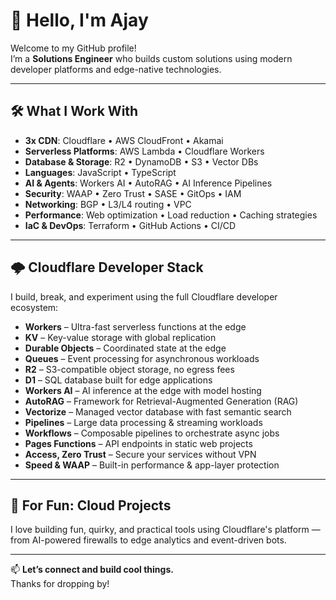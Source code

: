 # 👋 Hello, I'm Ajay

Welcome to my GitHub profile!  
I’m a **Solutions Engineer** who builds custom solutions using modern developer platforms and edge-native technologies.

---

## 🛠️ What I Work With

- **3x CDN**: Cloudflare  • AWS CloudFront • Akamai
- **Serverless Platforms**: AWS Lambda • Cloudflare Workers  
- **Database & Storage**: R2 • DynamoDB • S3 • Vector DBs  
- **Languages**: JavaScript • TypeScript  
- **AI & Agents**: Workers AI • AutoRAG • AI Inference Pipelines  
- **Security**: WAAP • Zero Trust • SASE • GitOps • IAM  
- **Networking**: BGP • L3/L4 routing • VPC
- **Performance**: Web optimization • Load reduction • Caching strategies  
- **IaC & DevOps**: Terraform • GitHub Actions • CI/CD  

---

## 🌩️ Cloudflare Developer Stack

I build, break, and experiment using the full Cloudflare developer ecosystem:

- **Workers** – Ultra-fast serverless functions at the edge  
- **KV** – Key-value storage with global replication  
- **Durable Objects** – Coordinated state at the edge  
- **Queues** – Event processing for asynchronous workloads  
- **R2** – S3-compatible object storage, no egress fees  
- **D1** – SQL database built for edge applications  
- **Workers AI** – AI inference at the edge with model hosting  
- **AutoRAG** – Framework for Retrieval-Augmented Generation (RAG)  
- **Vectorize** – Managed vector database with fast semantic search  
- **Pipelines** – Large data processing & streaming workloads  
- **Workflows** – Composable pipelines to orchestrate async jobs  
- **Pages Functions** – API endpoints in static web projects  
- **Access, Zero Trust** – Secure your services without VPN  
- **Speed & WAAP** – Built-in performance & app-layer protection  

---

## 🧪 For Fun: Cloud Projects

I love building fun, quirky, and practical tools using Cloudflare's platform —  
from AI-powered firewalls to edge analytics and event-driven bots.

---

📫 **Let’s connect and build cool things.**  
Thanks for dropping by!
